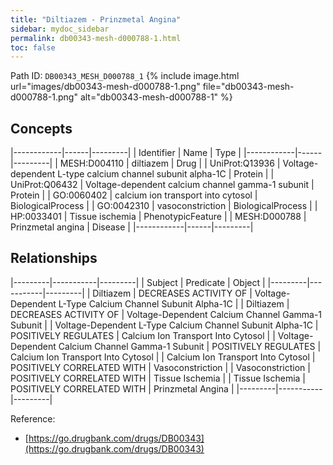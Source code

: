 ```yaml
---
title: "Diltiazem - Prinzmetal Angina"
sidebar: mydoc_sidebar
permalink: db00343-mesh-d000788-1.html
toc: false 
---
```



Path ID: `DB00343_MESH_D000788_1`
{% include image.html url="images/db00343-mesh-d000788-1.png" file="db00343-mesh-d000788-1.png" alt="db00343-mesh-d000788-1" %}

## Concepts

|------------|------|---------|
| Identifier | Name | Type    |
|------------|------|---------|
| MESH:D004110 | diltiazem | Drug |
| UniProt:Q13936 | Voltage-dependent L-type calcium channel subunit alpha-1C | Protein |
| UniProt:Q06432 | Voltage-dependent calcium channel gamma-1 subunit | Protein |
| GO:0060402 | calcium ion transport into cytosol | BiologicalProcess |
| GO:0042310 | vasoconstriction | BiologicalProcess |
| HP:0033401 | Tissue ischemia | PhenotypicFeature |
| MESH:D000788 | Prinzmetal angina | Disease |
|------------|------|---------|

## Relationships

|---------|-----------|---------|
| Subject | Predicate | Object  |
|---------|-----------|---------|
| Diltiazem | DECREASES ACTIVITY OF | Voltage-Dependent L-Type Calcium Channel Subunit Alpha-1C |
| Diltiazem | DECREASES ACTIVITY OF | Voltage-Dependent Calcium Channel Gamma-1 Subunit |
| Voltage-Dependent L-Type Calcium Channel Subunit Alpha-1C | POSITIVELY REGULATES | Calcium Ion Transport Into Cytosol |
| Voltage-Dependent Calcium Channel Gamma-1 Subunit | POSITIVELY REGULATES | Calcium Ion Transport Into Cytosol |
| Calcium Ion Transport Into Cytosol | POSITIVELY CORRELATED WITH | Vasoconstriction |
| Vasoconstriction | POSITIVELY CORRELATED WITH | Tissue Ischemia |
| Tissue Ischemia | POSITIVELY CORRELATED WITH | Prinzmetal Angina |
|---------|-----------|---------|

Reference: 
  - [https://go.drugbank.com/drugs/DB00343](https://go.drugbank.com/drugs/DB00343)
